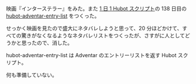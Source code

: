映画『インターステラー』をみた。また [1 日 1 Hubot スクリプト][hubot-script-per-day]の 138 日目の [hubot-adventar-entry-list][gh:bouzuya/hubot-adventar-entry-list] をつくった。

せっかく映画を見たので盛大にネタバレしようと思って、20 分ほどかけて、すべての驚きがなくなるようなネタバレリストをつくったが、さすがに人としてどうかと思ったので、消した。

hubot-adventar-entry-list は Adventar のエントリーリストを返す Hubot スクリプト。

何も準備していない。

[gh:bouzuya/hubot-adventar-entry-list]: https://github.com/bouzuya/hubot-adventar-entry-list
[hubot-script-per-day]: https://blog.bouzuya.net/posts?tags=hubot-script-per-day
